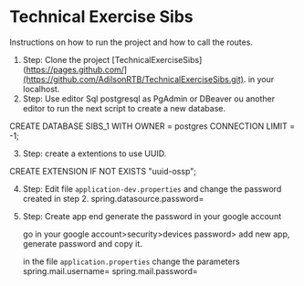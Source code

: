 # Technical Exercise Sibs

Instructions on how to run the project and how to call the routes.

1. Step: Clone the project [TechnicalExerciseSibs](https://pages.github.com/](https://github.com/AdilsonRTB/TechnicalExerciseSibs.git). in your localhost.
2. Step: Use editor Sql postgresql as PgAdmin or DBeaver ou another editor to run the next script to create a new database.

CREATE DATABASE SIBS_1
	WITH 
		OWNER = postgres
		CONNECTION LIMIT = -1;
    
3. Step: create a extentions to use UUID.

CREATE EXTENSION IF NOT EXISTS "uuid-ossp";

4. Step: Edit file `application-dev.properties` and change the password created in step 2.
	spring.datasource.password=<password>
	
5. Step: Create app end generate the password in your google account 
	
	go in your google account>security>devices password>
	add new app, generate password and copy it.
	
	in the file `application.properties` change the parameters
	spring.mail.username=<add your email>
	spring.mail.password=<password generate in your google account>
